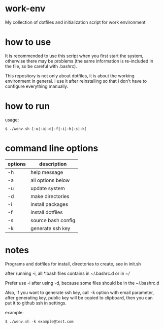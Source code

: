# work-env
My collection of dotfiles and initialization script for work environment

# how to use
It is recommended to use this script when you first start the
system, otherwise there may be problems (the same information
is re-included in the file, so be careful with .bashrc).

This repository is not only about dotfiles, it is about the 
working environment in general. I use it after reinstalling
so that i don't have to configure everything manually.

# how to run
usage:
```shell
$ ./wenv.sh [-u|-a|-d|-f|-i|-h|-s|-k]
```

# command line options

| options | description |
| --- | --- |
| -h | help message |
| -a | all options below |
| -u | update system |
| -d | make directories |
| -i | install packages |
| -f | install dotfiles |
| -s | source bash config |
| -k | generate ssh key |

# notes

Programs and dotfiles for install, directories to create, see in init.sh

after running -i, all *.bash files contains in ~/.bashrc.d or in ~/

Prefer use -i after using -d, because some files should be in the ~/.bashrc.d

Also, if you want to generate ssh key, call -k option with email parameter, after generating key, public key will be copied to clipboard, then you can put it to github ssh in settings.

example:
```shell
$ ./wenv.sh -k example@test.com
```
